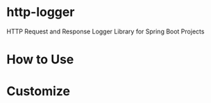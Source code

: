 # http-logger
HTTP Request and Response Logger Library for Spring Boot Projects

# How to Use

# Customize
